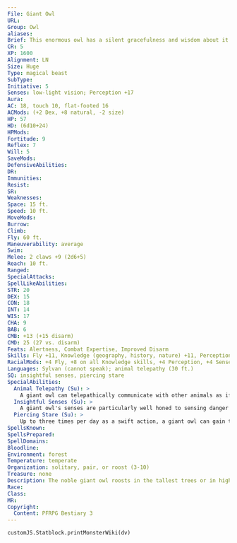 ```yaml
---
File: Giant Owl
URL: 
Group: Owl
aliases: 
Brief: This enormous owl has a silent gracefulness and wisdom about it despite its considerable size.
CR: 5
XP: 1600
Alignment: LN
Size: Huge
Type: magical beast
SubType: 
Initiative: 5
Senses: low-light vision; Perception +17
Aura: 
AC: 18, touch 10, flat-footed 16
ACMods: (+2 Dex, +8 natural, -2 size)
HP: 57
HD: (6d10+24)
HPMods: 
Fortitude: 9
Reflex: 7
Will: 5
SaveMods: 
DefensiveAbilities: 
DR: 
Immunities: 
Resist: 
SR: 
Weaknesses: 
Space: 15 ft.
Speed: 10 ft.
MoveMods: 
Burrow: 
Climb: 
Fly: 60 ft.
Maneuverability: average
Swim: 
Melee: 2 claws +9 (2d6+5)
Reach: 10 ft.
Ranged: 
SpecialAttacks: 
SpellLikeAbilities: 
STR: 20
DEX: 15
CON: 18
INT: 14
WIS: 17
CHA: 9
BAB: 6
CMB: +13 (+15 disarm)
CMD: 25 (27 vs. disarm)
Feats: Alertness, Combat Expertise, Improved Disarm
Skills: Fly +11, Knowledge (geography, history, nature) +11, Perception +17, Sense Motive +15, Stealth +9
RacialMods: +4 Fly, +8 on all Knowledge skills, +4 Perception, +4 Sense Motive, +8 Stealth
Languages: Sylvan (cannot speak); animal telepathy (30 ft.)
SQ: insightful senses, piercing stare
SpecialAbilities:
  Animal Telepathy (Su): >
    A giant owl can telepathically communicate with other animals as if under the effects of speak with animals.
  Insightful Senses (Su): >
    A giant owl's senses are particularly well honed to sensing danger or locating prey. It adds its Wisdom modifier as an insight bonus (+3 for most giant owls) on its initiative checks.
  Piercing Stare (Su): >
    Up to three times per day as a swift action, a giant owl can gain the effects of true seeing (as the spell) for 1 round.
SpellsKnown: 
SpellsPrepared: 
SpellDomains: 
Bloodline: 
Environment: forest
Temperature: temperate
Organization: solitary, pair, or roost (3-10)
Treasure: none
Description: The noble giant owl roosts in the tallest trees or in high caves near its forest home. No mere animals, giant owls pride themselves as intellectuals and keen judges of character. Little passes a giant owl's notice in its home forest. What it doesn't observe directly, it learns from its wide network of animal informants. Giant owls view themselves more as watchers than participants, rarely interfering in the affairs of others barring a threat to their homes. Giant owls stand 18 feet tall and have 30-foot wingspans, yet they rarely weigh over 600 pounds.
Race: 
Class: 
MR: 
Copyright:
  Content: PFRPG Bestiary 3
---
```

```dataviewjs
customJS.Statblock.printMonsterWiki(dv)
```
